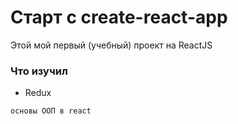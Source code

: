 # Старт с create-react-app

Этой мой первый (учебный) проект на ReactJS

### Что изучил

* Redux

`основы ООП в react`
